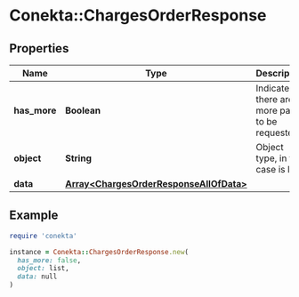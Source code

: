 # Conekta::ChargesOrderResponse

## Properties

| Name | Type | Description | Notes |
| ---- | ---- | ----------- | ----- |
| **has_more** | **Boolean** | Indicates if there are more pages to be requested |  |
| **object** | **String** | Object type, in this case is list |  |
| **data** | [**Array&lt;ChargesOrderResponseAllOfData&gt;**](ChargesOrderResponseAllOfData.md) |  | [optional] |

## Example

```ruby
require 'conekta'

instance = Conekta::ChargesOrderResponse.new(
  has_more: false,
  object: list,
  data: null
)
```

